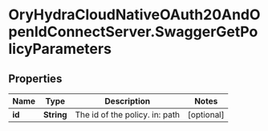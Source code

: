 # OryHydraCloudNativeOAuth20AndOpenIdConnectServer.SwaggerGetPolicyParameters

## Properties
Name | Type | Description | Notes
------------ | ------------- | ------------- | -------------
**id** | **String** | The id of the policy. in: path | [optional] 


